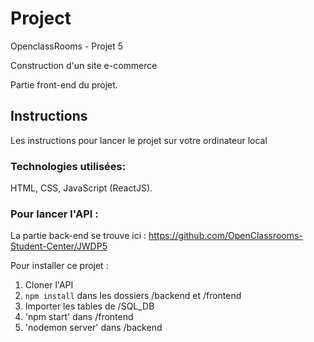 # Project

OpenclassRooms - Projet 5 

Construction d'un site e-commerce

Partie front-end du projet. 

## Instructions

Les instructions pour lancer le projet sur votre ordinateur local

### Technologies utilisées:

HTML, CSS, JavaScript (ReactJS).

### Pour lancer l'API :

La partie back-end se trouve ici : 
https://github.com/OpenClassrooms-Student-Center/JWDP5

Pour installer ce projet :

1. Cloner l'API
2. ```npm install``` dans les dossiers /backend et /frontend
3. Importer les tables de /SQL_DB
4. 'npm start' dans /frontend
5. 'nodemon server' dans /backend
